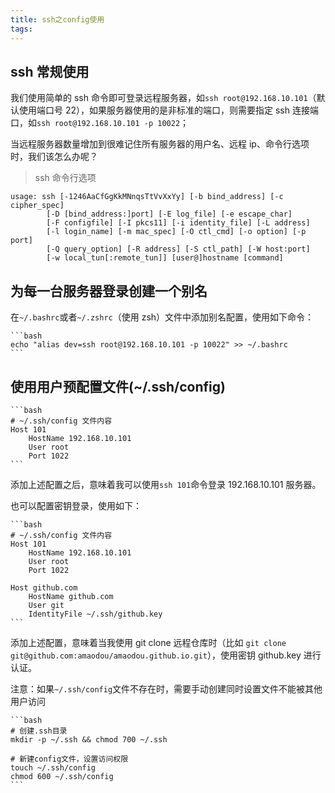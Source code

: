 ```yaml
---
title: ssh之config使用
tags:
---
```

## ssh 常规使用

我们使用简单的 ssh 命令即可登录远程服务器，如`ssh root@192.168.10.101`（默认使用端口号 22），如果服务器使用的是非标准的端口，则需要指定 ssh 连接端口，如`ssh root@192.168.10.101 -p 10022`；

当远程服务器数量增加到很难记住所有服务器的用户名、远程 ip、命令行选项时，我们该怎么办呢？

> ssh 命令行选项

    usage: ssh [-1246AaCfGgKkMNnqsTtVvXxYy] [-b bind_address] [-c cipher_spec]
            [-D [bind_address:]port] [-E log_file] [-e escape_char]
            [-F configfile] [-I pkcs11] [-i identity_file] [-L address]
            [-l login_name] [-m mac_spec] [-O ctl_cmd] [-o option] [-p port]
            [-Q query_option] [-R address] [-S ctl_path] [-W host:port]
            [-w local_tun[:remote_tun]] [user@]hostname [command]

## 为每一台服务器登录创建一个别名

在`~/.bashrc`或者`~/.zshrc`（使用 zsh）文件中添加别名配置，使用如下命令：

    ```bash
    echo "alias dev=ssh root@192.168.10.101 -p 10022" >> ~/.bashrc
    ```

## 使用用户预配置文件(~/.ssh/config)

    ```bash
    # ~/.ssh/config 文件内容
    Host 101
        HostName 192.168.10.101
        User root
        Port 1022
    ```

添加上述配置之后，意味着我可以使用`ssh 101`命令登录 192.168.10.101 服务器。

也可以配置密钥登录，使用如下：

    ```bash
    # ~/.ssh/config 文件内容
    Host 101
        HostName 192.168.10.101
        User root
        Port 1022

    Host github.com
        HostName github.com
        User git
        IdentityFile ~/.ssh/github.key
    ```

添加上述配置，意味着当我使用 git clone 远程仓库时（比如 `git clone git@github.com:amaodou/amaodou.github.io.git`），使用密钥 github.key 进行认证。

注意：如果`~/.ssh/config`文件不存在时，需要手动创建同时设置文件不能被其他用户访问

    ```bash
    # 创建.ssh目录
    mkdir -p ~/.ssh && chmod 700 ~/.ssh

    # 新建config文件，设置访问权限
    touch ~/.ssh/config
    chmod 600 ~/.ssh/config
    ```
